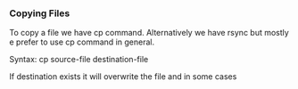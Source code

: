 ### Copying Files

To copy a file we have cp command. Alternatively we have rsync but mostly e prefer to use cp command in general.

Syntax: cp source-file destination-file

If destination exists it will overwrite the file and in some cases 